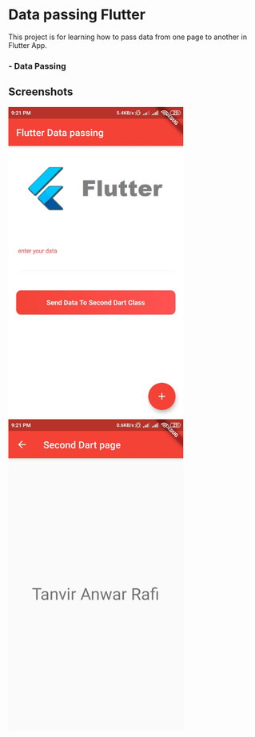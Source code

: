 # Data passing Flutter

This project is for learning how to pass data from one page to another in Flutter App.

### - Data Passing
 
## Screenshots
<img src="screenshots/one.jpg" width="350"> &nbsp;&nbsp;&nbsp;&nbsp;&nbsp;&nbsp;&nbsp;&nbsp;&nbsp;&nbsp; <img src="screenshots/two.jpg" width="350">
